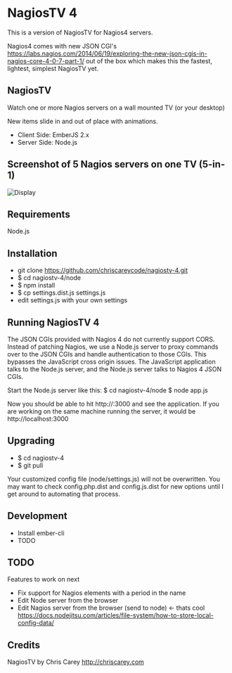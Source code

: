 # NagiosTV 4

This is a version of NagiosTV for Nagios4 servers.

Nagios4 comes with new JSON CGI's
https://labs.nagios.com/2014/06/19/exploring-the-new-json-cgis-in-nagios-core-4-0-7-part-1/
out of the box which makes this the fastest, lightest, simplest NagiosTV yet.

NagiosTV
------------

Watch one or more Nagios servers on a wall mounted TV (or your desktop)

New items slide in and out of place with animations.

- Client Side: EmberJS 2.x
- Server Side: Node.js

Screenshot of 5 Nagios servers on one TV (5-in-1)
------------

![Display](http://chriscarey.com/projects/ajax-monitor-for-nagios/nagios-5-in-1.png)

Requirements
------------

Node.js

Installation
------------

- git clone https://github.com/chriscareycode/nagiostv-4.git
- $ cd nagiostv-4/node
- $ npm install
- $ cp settings.dist.js settings.js
- edit settings.js with your own settings

Running NagiosTV 4
-------------
The JSON CGIs provided with Nagios 4 do not currently support CORS. Instead of patching Nagios,
we use a Node.js server to proxy commands over to the JSON CGIs and handle authentication to those CGIs.
This bypasses the JavaScript cross origin issues. The JavaScript application talks to the Node.js server,
and the Node.js server talks to Nagios 4 JSON CGIs.

Start the Node.js server like this:
$ cd nagiostv-4/node
$ node app.js

Now you should be able to hit http://<server-ip-address>:3000 and see the application.
If you are working on the same machine running the server, it would be http://localhost:3000

Upgrading
------------
- $ cd nagiostv-4
- $ git pull

Your customized config file (node/settings.js) will not be overwritten.
  You may want to check config.php.dist and config.js.dist for new options
  until I get around to automating that process.
  
Development
------------
- Install ember-cli
- TODO


TODO
------------
Features to work on next
- Fix support for Nagios elements with a period in the name
- Edit Node server from the browser
- Edit Nagios server from the browser (send to node) <- thats cool
https://docs.nodejitsu.com/articles/file-system/how-to-store-local-config-data/


Credits
------------
NagiosTV by Chris Carey
http://chriscarey.com


